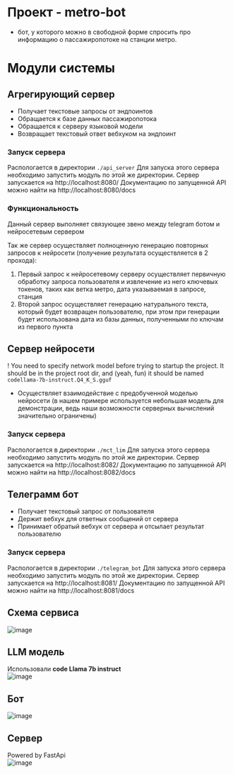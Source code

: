 # Проект - metro-bot
* бот, у которого можно в свободной форме спросить про информацию о пассажиропотоке на станции метро.

# Модули системы

## Агрегирующий сервер

* Получает текстовые запросы от эндпоинтов
* Обращается к базе данных пассажиропотока
* Обращается к серверу языковой модели
* Возвращает текстовый ответ вебхуком на эндпоинт

### Запуск сервера
Распологается в директории `./api_server`
Для запуска этого сервера необходимо запустить модуль по этой же директории. Cервер запускается на http://localhost:8080/
Документацию по запущенной API можно найти на http://localhost:8080/docs

### Функциональность
Данный сервер выполняет связующее звено между telegram ботом и нейросетевым сервером

Так же сервер осуществляет полноценную генерацию повторных запросов к нейросети (получение результата осуществляется в 2 прохода):
1. Первый запрос к нейросетевому серверу осуществляет первичную обработку запроса пользователя и извлечение из него ключевых токенов, таких как ветка метро, дата указываемая в запросе, станция
2. Второй запрос осуществляет генерацию натурального текста, который будет возвращен пользователю, при этом при генерации будет использована дата из базы данных, полученными по ключам из первого пункта


## Сервер нейросети
! You need to specify network model before trying to startup the project. It should be in the project root dir, and (yeah, fun) it should be named `codellama-7b-instruct.Q4_K_S.gguf`

* Осуществляет взаимодействие с предобученной моделью нейросети (в нашем примере используется небольшая модель для демонстрации, ведь наши возможности серверных вычислений значительно ограничены)
### Запуск сервера
Распологается в директории `./mct_lim`
Для запуска этого сервера необходимо запустить модуль по этой же директории. Cервер запускается на http://localhost:8082/
Документацию по запущенной API можно найти на http://localhost:8082/docs

## Телеграмм бот

* Получает текстовый запрос от пользователя
* Держит вебхук для ответных сообщений от сервера
* Принимает обратый вебхук от сервера и отсылает результат пользователю

### Запуск сервера
Распологается в директории `./telegram_bot`
Для запуска этого сервера необходимо запустить модуль по этой же директории. Cервер запускается на http://localhost:8081/
Документацию по запущенной API можно найти на http://localhost:8081/docs


## Схема сервиса
![image](![Схема](https://github.com/Ksenob1te/mdliv-nuclearhack/assets/63819958/a5f3a76c-b7c9-4227-aa7d-0e2b79d477a2))

## LLM модель
Использовали **code Llama 7b instruct**  
![image](https://github.com/Ksenob1te/mdliv-nuclearhack/assets/54020145/cada1ee1-3753-4280-91ad-cbced0c6424c)

## Бот 
![image](https://github.com/Ksenob1te/mdliv-nuclearhack/assets/54020145/3f6d59d4-afed-4df9-bcf8-8b8d183253fc)

## Сервер
Powered by FastApi  
![image](https://github.com/Ksenob1te/mdliv-nuclearhack/assets/54020145/510405ec-ae8f-4cb7-bce7-92deb6604509)
